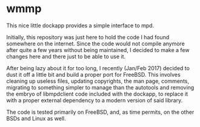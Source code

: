 wmmp
====

This nice little dockapp provides a simple interface to mpd.

Initially, this repository was just here to hold the code I had found somewhere on the internet. Since the code would not compile anymore after quite a few years without being maintained, I decided to make a few changes here and there just to be able to use it.

After being lazy about it for too long, I recently (Jan/Feb 2017) decided to dust it off a little bit and build a proper port for FreeBSD. This involves cleaning up useless files, updating copyrights, the man page, comments, migrating to something simpler to manage than the autotools and removing the embryo of libmpdclient code included with the dockapp, to replace it with a proper external dependency to a modern version of said library.

The code is tested primarily on FreeBSD, and, as time permits, on the other BSDs and Linux as well.


